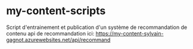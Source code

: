 # my-content-scripts

Script d'entrainement et publication d'un système de recommandation de contenu
api de recommandation ici: https://my-content-sylvain-gagnot.azurewebsites.net/api/recommand
